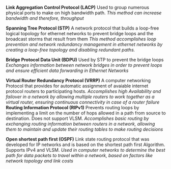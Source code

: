 **Link Aggregation Control Protocol (LACP)**
	Used to group numerous physical ports to make on high bandwidth path.
		_This method can increase bandwidth and therefore, throughput_

**Spanning Tree Protocol (STP)**
	A network protocol that builds a loop-free logical topology for ethernet networks to prevent bridge loops and the broadcast storms that result from them
		_This method accomplishes loop prevention and network redundancy management in ethernet networks by creating a loop-free topology and disabling redundant paths._
		
**Bridge Protocol Data Unit (BDPU)**
	Used by STP to prevent the bridge loops
		_Exchanges information between network bridges in order to prevent loops and ensure efficient data forwarding in Ethernet Networks_

**Virtual Router Redundancy Protocol (VRRP)**
	A computer networking Protocol that provides for automatic assignment of avaiable internet protocol routers to participating hosts.
		_Accomplishes high Availability and failover in a network by allowing multiple routers to work together as a virtual router, ensuring continuous connectivity in case of a router failure_
**Routing Information Protocol (RIPv1)**
	Prevents routing loops by implementing a limit on the number of hops allowed in a path from source to destination. Does not support VLSM.
		_Accomplishes basic routing by exchanging routing information between routers in a network, allowing them to maintain and update their routing tables to make routing decisions_

**Open shortest path first (OSPF)**
	Link state routing protocol that was developed for IP networks and is based on the shortest path first Algorithm. Supports IPv4 and VLSM.
		_Used in computer networks to determine the best path for data packets to travel within a network, based on factors like network topology and link costs_

